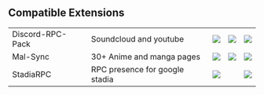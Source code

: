 ## Compatible Extensions
<table>
  <tr>
    <td><!--Title-->Discord-RPC-Pack</td>
    <td><!--Short Description-->Soundcloud and youtube</td> 
    <td><!--Chrome Link--><a href="https://chrome.google.com/webstore/detail/discord-rpc-pack/bdeelgdodbhgcablahbafehccghhpimj"><img src="https://www.google.com/s2/favicons?domain=chrome.google.com"></a></td> 
    <td><a href="https://addons.mozilla.org/firefox/addon/discord-rpc-pack/"><img src="https://www.google.com/s2/favicons?domain=www.mozilla.org/de/firefox"></a><!--Firefox Link--></td>
    <td><!--SourceCode Link--><a href="https://github.com/lolamtisch/Discord-RPC-Pack"><img src="https://www.google.com/s2/favicons?domain=github.com"></a></td>
  </tr>
  <tr>
    <td><!--Title-->Mal-Sync</td>
    <td><!--Short Description-->30+ Anime and manga pages</td> 
    <td><!--Chrome Link--><a href="https://chrome.google.com/webstore/detail/mal-sync/kekjfbackdeiabghhcdklcdoekaanoel"><img src="https://www.google.com/s2/favicons?domain=chrome.google.com"></a></td> 
    <td><a href="https://addons.mozilla.org/en-US/firefox/addon/mal-sync"><img src="https://www.google.com/s2/favicons?domain=www.mozilla.org/de/firefox"></a><!--Firefox Link--></td>
    <td><!--SourceCode Link--><a href="https://github.com/lolamtisch/MALSync"><img src="https://www.google.com/s2/favicons?domain=github.com"></a></td>
  </tr>
  <tr>
    <td><!--Title-->StadiaRPC</td>
    <td><!--Short Description-->RPC presence for google stadia</td> 
    <td><!--Chrome Link--><a href="https://chrome.google.com/webstore/detail/stadiarpc/dmhhgpkmilabgjpdbkinimkihdiobljg"><img src="https://www.google.com/s2/favicons?domain=chrome.google.com"></a></td> 
    <td></a><!--Firefox Link--></td>
    <td><!--SourceCode Link--><a href="https://github.com/soap-less/StadiaRPC"><img src="https://www.google.com/s2/favicons?domain=github.com"></a></td>
  </tr>
</table>
